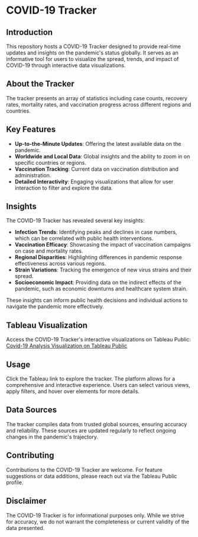 # COVID-19 Tracker

## Introduction

This repository hosts a COVID-19 Tracker designed to provide real-time updates and insights on the pandemic's status globally. It serves as an informative tool for users to visualize the spread, trends, and impact of COVID-19 through interactive data visualizations.

## About the Tracker

The tracker presents an array of statistics including case counts, recovery rates, mortality rates, and vaccination progress across different regions and countries.

## Key Features

- **Up-to-the-Minute Updates**: Offering the latest available data on the pandemic.
- **Worldwide and Local Data**: Global insights and the ability to zoom in on specific countries or regions.
- **Vaccination Tracking**: Current data on vaccination distribution and administration.
- **Detailed Interactivity**: Engaging visualizations that allow for user interaction to filter and explore the data.

## Insights

The COVID-19 Tracker has revealed several key insights:

- **Infection Trends**: Identifying peaks and declines in case numbers, which can be correlated with public health interventions.
- **Vaccination Efficacy**: Showcasing the impact of vaccination campaigns on case and mortality rates.
- **Regional Disparities**: Highlighting differences in pandemic response effectiveness across various regions.
- **Strain Variations**: Tracking the emergence of new virus strains and their spread.
- **Socioeconomic Impact**: Providing data on the indirect effects of the pandemic, such as economic downturns and healthcare system strain.

These insights can inform public health decisions and individual actions to navigate the pandemic more effectively.

## Tableau Visualization

Access the COVID-19 Tracker's interactive visualizations on Tableau Public:
[Covid-19 Analysis Visualization on Tableau Public](https://public.tableau.com/app/profile/sai.kiran7316/viz/Covid_analysis_venkata/Story1?publish=yes)

## Usage

Click the Tableau link to explore the tracker. The platform allows for a comprehensive and interactive experience. Users can select various views, apply filters, and hover over elements for more details.

## Data Sources

The tracker compiles data from trusted global sources, ensuring accuracy and reliability. These sources are updated regularly to reflect ongoing changes in the pandemic's trajectory.

## Contributing

Contributions to the COVID-19 Tracker are welcome. For feature suggestions or data additions, please reach out via the Tableau Public profile.

## Disclaimer

The COVID-19 Tracker is for informational purposes only. While we strive for accuracy, we do not warrant the completeness or current validity of the data presented.


